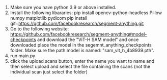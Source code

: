 1. Make sure you have python 3.9 or above installed.
2. Install the following libararies:
    pip install opencv-python-headless Pillow numpy matplotlib pydicom
    pip install git+https://github.com/facebookresearch/segment-anything.git
3. Go to the following website: https://github.com/facebookresearch/segment-anything#model-checkpoints and download the "ViT-H SAM model" and once downloaded place the model in the segemnt_anything_checkpoints folder. Make sure the path model is named: "sam_vit_h_4b8939.pth".
4. run main.py
5. click the upload scans button, enter the name you want to name and then select upload and select the file containing the scans (not the individual scan just select the folder)